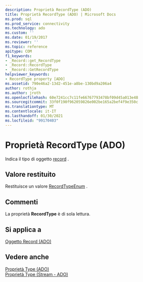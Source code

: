 ```yaml
---
description: Proprietà RecordType (ADO)
title: Proprietà RecordType (ADO) | Microsoft Docs
ms.prod: sql
ms.prod_service: connectivity
ms.technology: ado
ms.custom: ''
ms.date: 01/19/2017
ms.reviewer: ''
ms.topic: reference
apitype: COM
f1_keywords:
- _Record::get_RecordType
- _Record::RecordType
- _Record::GetRecordType
helpviewer_keywords:
- RecordType property [ADO]
ms.assetid: 790e46a2-13d2-451e-a8be-130bd9a206a4
author: rothja
ms.author: jroth
ms.openlocfilehash: 60e7241cc7c11fe66767793478bf09d45a013e48
ms.sourcegitcommit: 33f0f190f962059826e002be165a2bef4f9e350c
ms.translationtype: MT
ms.contentlocale: it-IT
ms.lasthandoff: 01/30/2021
ms.locfileid: "99170403"
---
```

# <a name="recordtype-property-ado"></a>Proprietà RecordType (ADO)
Indica il tipo di oggetto [record](./record-object-ado.md) .  
  
## <a name="return-value"></a>Valore restituito  
 Restituisce un valore [RecordTypeEnum](./recordtypeenum.md) .  
  
## <a name="remarks"></a>Commenti  
 La proprietà **RecordType** è di sola lettura.  
  
## <a name="applies-to"></a>Si applica a  
 [Oggetto Record (ADO)](./record-object-ado.md)  
  
## <a name="see-also"></a>Vedere anche  
 [Proprietà Type (ADO)](./type-property-ado.md)   
 [Proprietà Type (Stream - ADO)](./type-property-ado-stream.md)